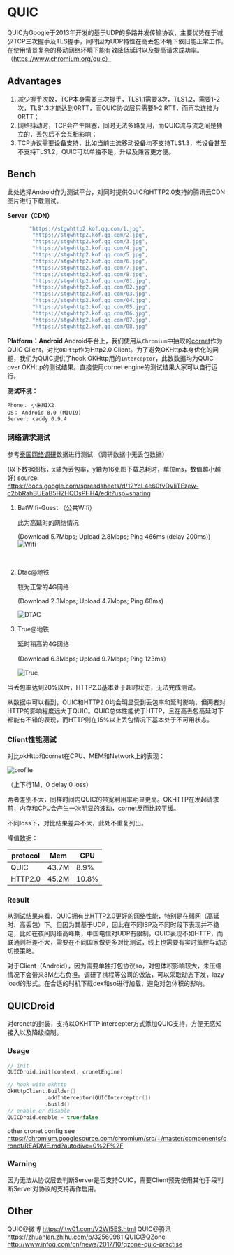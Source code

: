 # QUIC

QUIC为Google于2013年开发的基于UDP的多路并发传输协议，主要优势在于减少TCP三次握手及TLS握手，同时因为UDP特性在高丢包环境下依旧能正常工作。在使用情景复杂的移动网络环境下能有效降低延时以及提高请求成功率。（https://www.chromium.org/quic）

## Advantages

1. 减少握手次数，TCP本身需要三次握手，TLS1.1需要3次，TLS1.2，需要1-2次，TLS1.3才能达到0RTT，而QUIC协议层只需要1-2 RTT，而再次连接为0RTT；
2. 网络抖动时，TCP会产生阻塞，同时无法多路复用，而QUIC流与流之间是独立的，丢包后不会互相影响；
3. TCP协议需要设备支持，比如当前主流移动设备均不支持TLS1.3，老设备甚至不支持TLS1.2，QUIC可以单独不是，升级及兼容更方便。

## Bench

此处选择Android作为测试平台，对同时提供QUIC和HTTP2.0支持的腾讯云CDN图片进行下载测试。

**Server（CDN）**

```Kotlin
       "https://stgwhttp2.kof.qq.com/1.jpg",
        "https://stgwhttp2.kof.qq.com/2.jpg",
        "https://stgwhttp2.kof.qq.com/3.jpg",
        "https://stgwhttp2.kof.qq.com/4.jpg",
        "https://stgwhttp2.kof.qq.com/5.jpg",
        "https://stgwhttp2.kof.qq.com/6.jpg",
        "https://stgwhttp2.kof.qq.com/7.jpg",
        "https://stgwhttp2.kof.qq.com/8.jpg",
        "https://stgwhttp2.kof.qq.com/01.jpg",
        "https://stgwhttp2.kof.qq.com/02.jpg",
        "https://stgwhttp2.kof.qq.com/03.jpg",
        "https://stgwhttp2.kof.qq.com/04.jpg",
        "https://stgwhttp2.kof.qq.com/05.jpg",
        "https://stgwhttp2.kof.qq.com/06.jpg",
        "https://stgwhttp2.kof.qq.com/07.jpg",
        "https://stgwhttp2.kof.qq.com/08.jpg"
```

**Platform：Android**
Android平台上，我们使用从`Chromium`中抽取的[cornet](https://chromium.googlesource.com/chromium/src/+/master/components/cronet?autodive=0%2F%2F)作为QUIC Client，对比`OKHttp`作为Http2.0 Client。为了避免OKHttp本身优化的问题，我们为QUIC提供了hook OKHttp用的`Interceptor`，此数数据均为QUIC over OKHttp的测试结果。直接使用cornet engine的测试结果大家可以自行运行。

**测试环境：**

```
Phone： 小米MIX2
OS： Android 8.0 (MIUI9)
Server: caddy 0.9.4  
```



### 网络请求测试

参考[泰国网络调研](https://wiki.corp.kuaishou.com/pages/viewpage.action?pageId=27834569)数据进行测试 （调研数据中无丢包数据）

(以下数据图标，x轴为丢包率，y轴为16张图下载总耗时，单位ms，数值越小越好)
source: https://docs.google.com/spreadsheets/d/12YcL4e60fvDVliTEzew-c2bbRahBUEaB5HZHQDsPHH4/edit?usp=sharing

1. BatWifi-Guest （公共Wifi）

   此为高延时的网络情况

    (Download 5.7Mbps; Upload 2.8Mbps; Ping 466ms (delay 200ms))   
   ![Wifi](./doc/bench_wifi_guest.png)

   ​

2. Dtac@地铁 

   较为正常的4G网络

   (Download 2.3Mbps; Upload 4.7Mbps; Ping 68ms)

   ![DTAC](./doc/bench_4g_dtac.png)

3. True@地铁 

   延时稍高的4G网络

   (Download 6.3Mbps; Upload 9.7Mbps; Ping 123ms）

   ![True](./doc/bench_4g_true.png)

当丢包率达到20%以后，HTTP2.0基本处于超时状态，无法完成测试。

从数据中可以看到，QUIC和HTTP2.0均会明显受到丢包率和延时影响，但两者对HTTP的影响程度远大于QUIC。QUIC总体性能优于HTTP，且在高丢包高延时下都能有不错的表现，而HTTP则在15%以上丢包情况下基本处于不可用状态。

### Client性能测试

对比okHttp和cornet在CPU、MEM和Network上的表现：

![profile](./doc/profile_3g.png)

（上下行1M，0 delay 0 loss）

两者差别不大，同样时间内QUIC的带宽利用率明显更高。OKHTTP在发起请求前，内存和CPU会产生一次明显的波动，cornet反而比较平缓。

不同loss下，对比结果差异不大，此处不重复列出。

峰值数据：

| protocol | Mem   | CPU   |
| -------- | ----- | ----- |
| QUIC     | 43.7M | 8.9%  |
| HTTP2.0  | 45.2M | 10.8% |



### Result

从测试结果来看，QUIC拥有比HTTP2.0更好的网络性能，特别是在弱网（高延时、高丢包）下。但因为其基于UDP，因此在不同ISP及不同时段下表现并不稳定，比如在夜间网络高峰期，中国电信对UDP有限制，QUIC表现不如HTTP，而联通则相差不大，需要在不同国家做更多对比测试，线上也需要有实时监控与动态切换策略。

对于Client（Android），因为需要单独打包协议so，对包体积影响较大，未压缩情况下会带来3M左右负担。调研了携程等公司的做法，可以采取动态下发，lazy load的形式。在合适的时机下载dex和so进行加载，避免对包体积的影响。



## QUICDroid

对cronet的封装，支持以OKHTTP intercepter方式添加QUIC支持，方便无感知接入以及降级控制。

### Usage

```kotlin
// init 
QUICDroid.init(context, cronetEngine)

// hook with okhttp
OkHttpClient.Builder()
            .addInterceptor(QUICInterceptor())
            .build()
// enable or disable
QUICDroid.enable = true/false
```

other cronet config see https://chromium.googlesource.com/chromium/src/+/master/components/cronet/README.md?autodive=0%2F%2F



### Warning

因为无法从协议层去判断Server是否支持QUIC，需要Client预先使用其他手段判断Server对协议的支持再作启用。



## Other

QUIC@微博 https://itw01.com/V2WI5ES.html
QUIC@腾讯 https://zhuanlan.zhihu.com/p/32560981
QUIC@QZone http://www.infoq.com/cn/news/2017/10/qzone-quic-practise
